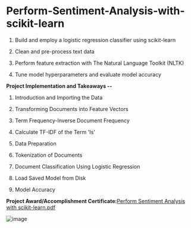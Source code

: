 # Perform-Sentiment-Analysis-with-scikit-learn

1. Build and employ a logistic regression classifier using scikit-learn

2. Clean and pre-process text data

3. Perform feature extraction with The Natural Language Toolkit (NLTK)

4. Tune model hyperparameters and evaluate model accuracy



**Project Implementation and Takeaways --**

1. Introduction and Importing the Data

2. Transforming Documents into Feature Vectors

3. Term Frequency-Inverse Document Frequency

4. Calculate TF-IDF of the Term 'Is'

5. Data Preparation 

6. Tokenization of Documents

7. Document Classification Using Logistic Regression

8. Load Saved Model from Disk

9. Model Accuracy


**Project Award/Accomplishment Certificate:**[Perform Sentiment Analysis with scikit-learn.pdf](https://github.com/Pikachu0405/Perform-Sentiment-Analysis-with-scikit-learn/files/7660610/Perform.Sentiment.Analysis.with.scikit-learn.pdf)

![image](https://user-images.githubusercontent.com/93926742/144847267-faddab60-a31c-4243-8341-8287f4ca2e3c.png)
